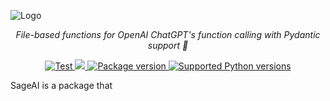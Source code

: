 ![Logo](https://github.com/0xnenlabs/SageAI/assets/45445790/6d3e51e2-193e-4723-aeae-d63066040e78)

<p align="center">
    <em>File-based functions for OpenAI ChatGPT's function calling with Pydantic support 🚀</em>
</p>

<p align="center">
<a href="https://github.com/yezz123/ormdantic/actions/workflows/ci.yml" target="_blank">
    <img src="https://github.com/yezz123/ormdantic/actions/workflows/ci.yml/badge.svg" alt="Test">
</a>
<a href="https://codecov.io/gh/yezz123/ormdantic">
    <img src="https://codecov.io/gh/yezz123/ormdantic/branch/main/graph/badge.svg"/>
</a>
<a href="https://pypi.org/project/ormdantic" target="_blank">
    <img src="https://img.shields.io/pypi/v/ormdantic?color=%2334D058&label=pypi%20package" alt="Package version">
</a>
<a href="https://pypi.org/project/ormdantic" target="_blank">
    <img src="https://img.shields.io/pypi/pyversions/ormdantic.svg?color=%2334D058" alt="Supported Python versions">
</a>
</p>

SageAI is a package that
